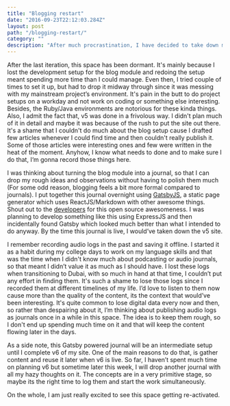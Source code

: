 ```yaml
---
title: "Blogging restart"
date: "2016-09-23T22:12:03.284Z"
layout: post
path: "/blogging-restart/"
category: ""
description: "After much procrastination, I have decided to take down my current site and replace it with an intermediate journal which is developed using GatsbyJS. This journal will be an intermediate space until the next version is complete."
---
```


After the last iteration, this space has been dormant. It's mainly because I lost the development setup for the blog module and redoing the setup meant spending more time than I could manage. Even then, I tried couple of times to set it up, but had to drop it midway through since it was messing with my mainstream project’s environment. It's pain in the butt to do project setups on a workday and not work on coding or something else interesting. Besides, the Ruby/Java environments are notorious for these kinda things. Also, I admit the fact that, v5 was done in a frivolous way. I didn't plan much of it in detail and maybe it was because of the rush to put the site out there. It's a shame that I couldn't do much about the blog setup cause I drafted few articles whenever I could find time and then couldn't really publish it. Some of those articles were interesting ones and few were written in the heat of the moment. Anyhow, I know what needs to done and to make sure I do that, I‘m gonna record those things here.

I was thinking about turning the blog module into a journal, so that I can drop my rough ideas and observations without having to polish them much (For some odd reason, blogging feels a bit more formal compared to journals). I put together this journal overnight using [GatsbyJS](https://github.com/gatsbyjs/gatsby), a static page generator which uses ReactJS/Markdown with other awesome things. Shout out to the [developers](https://github.com/gatsbyjs/gatsby/graphs/contributors) for this open source awesomeness. I was planning to develop something like this using ExpressJS and then incidentally found Gatsby which looked much better than what I intended to do anyway. By the time this journal is live, I would’ve taken down the v5 site.

I remember recording audio logs in the past and saving it offline. I started it as a habit during my college days to work on my language skills and that was the time when I didn't know much about podcasting or audio journals, so that meant I didn’t value it as much as I should have. I lost these logs when transitioning to Dubai, with so much in hand at that time, I couldn’t put any effort in finding them. It's such a shame to lose those logs since I recorded them at different timelines of my life. I’d love to listen to them now cause more than the quality of the content, its the context that would’ve been interesting. It's quite common to lose digital data every now and then, so rather than despairing about it, I’m thinking about publishing audio logs as journals once in a while in this space. The idea is to keep them rough, so I don't end up spending much time on it and that will keep the content flowing later in the days.

As a side note, this Gatsby powered journal will be an intermediate setup until I complete v6 of my site. One of the main reasons to do that, is gather content and reuse it later when v6 is live. So far, I haven’t spent much time on planning v6 but sometime later this week, I will drop another journal with all my hazy thoughts on it. The concepts are in a very primitive stage, so maybe its the right time to log them and start the work simultaneously.

On the whole, I am just really excited to see this space getting re-activated. <i class="em em-smiley"></i> 
